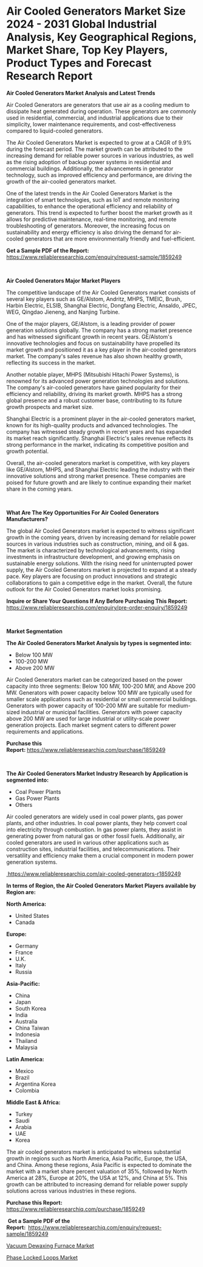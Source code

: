 <p><h1>Air Cooled Generators Market Size 2024 - 2031 Global Industrial Analysis, Key Geographical Regions, Market Share, Top Key Players, Product Types and Forecast Research Report</h1></p><p><strong>Air Cooled Generators Market Analysis and Latest Trends</strong></p>
<p><p>Air Cooled Generators are generators that use air as a cooling medium to dissipate heat generated during operation. These generators are commonly used in residential, commercial, and industrial applications due to their simplicity, lower maintenance requirements, and cost-effectiveness compared to liquid-cooled generators.</p><p>The Air Cooled Generators Market is expected to grow at a CAGR of 9.9% during the forecast period. The market growth can be attributed to the increasing demand for reliable power sources in various industries, as well as the rising adoption of backup power systems in residential and commercial buildings. Additionally, the advancements in generator technology, such as improved efficiency and performance, are driving the growth of the air-cooled generators market.</p><p>One of the latest trends in the Air Cooled Generators Market is the integration of smart technologies, such as IoT and remote monitoring capabilities, to enhance the operational efficiency and reliability of generators. This trend is expected to further boost the market growth as it allows for predictive maintenance, real-time monitoring, and remote troubleshooting of generators. Moreover, the increasing focus on sustainability and energy efficiency is also driving the demand for air-cooled generators that are more environmentally friendly and fuel-efficient.</p></p>
<p><strong>Get a Sample PDF of the Report:&nbsp;</strong> <a href="https://www.reliableresearchiq.com/enquiry/request-sample/1859249">https://www.reliableresearchiq.com/enquiry/request-sample/1859249</a></p>
<p>&nbsp;</p>
<p><strong>Air Cooled Generators Major Market Players</strong></p>
<p><p>The competitive landscape of the Air Cooled Generators market consists of several key players such as GE/Alstom, Andritz, MHPS, TMEIC, Brush, Harbin Electric, ELSIB, Shanghai Electric, Dongfang Electric, Ansaldo, JPEC, WEG, Qingdao Jieneng, and Nanjing Turbine.</p><p>One of the major players, GE/Alstom, is a leading provider of power generation solutions globally. The company has a strong market presence and has witnessed significant growth in recent years. GE/Alstom's innovative technologies and focus on sustainability have propelled its market growth and positioned it as a key player in the air-cooled generators market. The company's sales revenue has also shown healthy growth, reflecting its success in the market.</p><p>Another notable player, MHPS (Mitsubishi Hitachi Power Systems), is renowned for its advanced power generation technologies and solutions. The company's air-cooled generators have gained popularity for their efficiency and reliability, driving its market growth. MHPS has a strong global presence and a robust customer base, contributing to its future growth prospects and market size.</p><p>Shanghai Electric is a prominent player in the air-cooled generators market, known for its high-quality products and advanced technologies. The company has witnessed steady growth in recent years and has expanded its market reach significantly. Shanghai Electric's sales revenue reflects its strong performance in the market, indicating its competitive position and growth potential.</p><p>Overall, the air-cooled generators market is competitive, with key players like GE/Alstom, MHPS, and Shanghai Electric leading the industry with their innovative solutions and strong market presence. These companies are poised for future growth and are likely to continue expanding their market share in the coming years.</p></p>
<p>&nbsp;</p>
<p><strong>What Are The Key Opportunities For Air Cooled Generators Manufacturers?</strong></p>
<p><p>The global Air Cooled Generators market is expected to witness significant growth in the coming years, driven by increasing demand for reliable power sources in various industries such as construction, mining, and oil & gas. The market is characterized by technological advancements, rising investments in infrastructure development, and growing emphasis on sustainable energy solutions. With the rising need for uninterrupted power supply, the Air Cooled Generators market is projected to expand at a steady pace. Key players are focusing on product innovations and strategic collaborations to gain a competitive edge in the market. Overall, the future outlook for the Air Cooled Generators market looks promising.</p></p>
<p><strong>Inquire or Share Your Questions If Any Before Purchasing This Report:</strong> <a href="https://www.reliableresearchiq.com/enquiry/pre-order-enquiry/1859249">https://www.reliableresearchiq.com/enquiry/pre-order-enquiry/1859249</a></p>
<p>&nbsp;</p>
<p><strong>Market Segmentation</strong></p>
<p><strong>The Air Cooled Generators Market Analysis by types is segmented into:</strong></p>
<p><ul><li>Below 100 MW</li><li>100-200 MW</li><li>Above 200 MW</li></ul></p>
<p><p>Air Cooled Generators market can be categorized based on the power capacity into three segments: Below 100 MW, 100-200 MW, and Above 200 MW. Generators with power capacity below 100 MW are typically used for smaller scale applications such as residential or small commercial buildings. Generators with power capacity of 100-200 MW are suitable for medium-sized industrial or municipal facilities. Generators with power capacity above 200 MW are used for large industrial or utility-scale power generation projects. Each market segment caters to different power requirements and applications.</p></p>
<p><strong>Purchase this Report:&nbsp;</strong><a href="https://www.reliableresearchiq.com/purchase/1859249">https://www.reliableresearchiq.com/purchase/1859249</a></p>
<p>&nbsp;</p>
<p><strong>The Air Cooled Generators Market Industry Research by Application is segmented into:</strong></p>
<p><ul><li>Coal Power Plants</li><li>Gas Power Plants</li><li>Others</li></ul></p>
<p><p>Air cooled generators are widely used in coal power plants, gas power plants, and other industries. In coal power plants, they help convert coal into electricity through combustion. In gas power plants, they assist in generating power from natural gas or other fossil fuels. Additionally, air cooled generators are used in various other applications such as construction sites, industrial facilities, and telecommunications. Their versatility and efficiency make them a crucial component in modern power generation systems.</p></p>
<p><a href="https://www.reliableresearchiq.com/air-cooled-generators-r1859249">&nbsp;https://www.reliableresearchiq.com/air-cooled-generators-r1859249</a></p>
<p><strong>In terms of Region, the Air Cooled Generators Market Players available by Region are:</strong></p>
<p>
    <p> <strong> North America: </strong>
        <ul>
            <li>United States</li>
            <li>Canada</li>
        </ul>
        </p> 
    <p> <strong> Europe: </strong>
        <ul>
            <li>Germany</li>
            <li>France</li>
            <li>U.K.</li>
            <li>Italy</li>
            <li>Russia</li>
        </ul>
        </p> 
    <p> <strong> Asia-Pacific: </strong>
        <ul>
            <li>China</li>
            <li>Japan</li>
            <li>South Korea</li>
            <li>India</li>
            <li>Australia</li>
            <li>China Taiwan</li>
            <li>Indonesia</li>
            <li>Thailand</li>
            <li>Malaysia</li>
        </ul>
        </p> 
    <p> <strong> Latin America: </strong>
        <ul>
            <li>Mexico</li>
            <li>Brazil</li>
            <li>Argentina Korea</li>
            <li>Colombia</li>
        </ul>
        </p> 
    <p> <strong> Middle East & Africa: </strong>
        <ul>
            <li>Turkey</li>
            <li>Saudi</li>
            <li>Arabia</li>
            <li>UAE</li>
            <li>Korea</li>
        </ul>
    </p>
    </p>
<p><p>The air cooled generators market is anticipated to witness substantial growth in regions such as North America, Asia Pacific, Europe, the USA, and China. Among these regions, Asia Pacific is expected to dominate the market with a market share percent valuation of 35%, followed by North America at 28%, Europe at 20%, the USA at 12%, and China at 5%. This growth can be attributed to increasing demand for reliable power supply solutions across various industries in these regions.</p></p>
<p><strong>Purchase this Report: </strong><a href="https://www.reliableresearchiq.com/purchase/1859249">https://www.reliableresearchiq.com/purchase/1859249</a></p>
<p>&nbsp;<strong>Get a Sample PDF of the Report:&nbsp;&nbsp;</strong><a href="https://www.reliableresearchiq.com/enquiry/request-sample/1859249">https://www.reliableresearchiq.com/enquiry/request-sample/1859249</a></p>
<p><strong></strong></p>
<p><p><a href="https://issuu.com/reportprime-2/docs/vacuum-dewaxing-furnace-market-size-2030.pptx">Vacuum Dewaxing Furnace Market</a></p><p><a href="https://github.com/DelaneyWill28/Market-Research-Report-List-1/blob/main/phase-locked-loops-market.md">Phase Locked Loops Market</a></p></p>